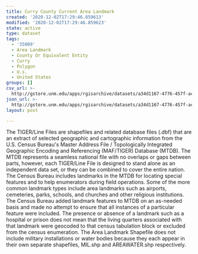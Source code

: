```yaml
---
title: Curry County Current Area Landmark
created: '2020-12-02T17:29:46.859613'
modified: '2020-12-02T17:29:46.859623'
state: active
type: dataset
tags:
  - '35009'
  - Area Landmark
  - County Or Equivalent Entity
  - Curry
  - Polygon
  - U.s.
  - United States
groups: []
csv_url: >-
  http://gstore.unm.edu/apps/rgisarchive/datasets/a34d1167-4776-457f-ac9b-28f08c94af25/tl_2010_35009_arealm.derived.csv
json_url: >-
  http://gstore.unm.edu/apps/rgisarchive/datasets/a34d1167-4776-457f-ac9b-28f08c94af25/tl_2010_35009_arealm.derived.json
layout: post

---
```

The TIGER/Line Files are shapefiles and related database files (.dbf) that are an extract of selected geographic and cartographic information from the U.S. Census Bureau's Master Address File / Topologically Integrated Geographic Encoding and Referencing (MAF/TIGER) Database (MTDB).  The MTDB represents a seamless national file with no overlaps or gaps between parts, however, each TIGER/Line File is designed to stand alone as an independent data set, or they can be combined to cover the entire nation.  The Census Bureau includes landmarks in the MTDB for locating special features and to help enumerators during field operations.  Some of the more common landmark types include area landmarks such as airports, cemeteries, parks, schools, and churches and other religious institutions.  The Census Bureau added landmark features to MTDB on an as-needed basis and made no attempt to ensure that all instances of a particular feature were included.  The presence or absence of a landmark such as a hospital or prison does not mean that the living quarters associated with that landmark were geocoded to that census tabulation block or excluded from the census enumeration.  The Area Landmark Shapefile does not include military installations or water bodies because they each appear in their own separate shapefiles, MIL.shp and AREAWATER.shp respectively.  

